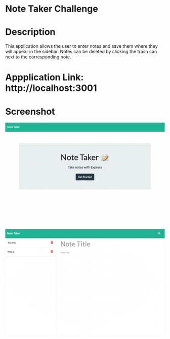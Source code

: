 # Note Taker Challenge

# Description
This application allows the user to enter notes and save them where they will appear in the sidebar. Notes can be deleted by clicking the trash can next to the corresponding note.

# Appplication Link: http://localhost:3001

# Screenshot
<img src="/develop/public/assets/mainpage.png" alt="mainpage">
<img src="/develop/public/assets/notepage.png" alt="notepage"> 